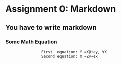 # Assignment 0: Markdown
## You have to write markdown
### Some Math Equation



                    First  equation: Y =Xβ+ϵy, ∀X
                    Second equation: X =Zγ+ϵx
                    
                    
                    


